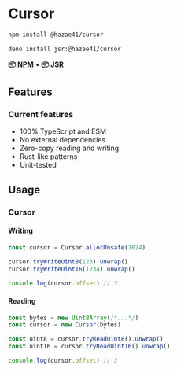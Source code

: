# Cursor

```bash
npm install @hazae41/cursor
```

```bash
deno install jsr:@hazae41/cursor
```

[**📦 NPM**](https://www.npmjs.com/package/@hazae41/cursor) • [**📦 JSR**](https://jsr.io/@hazae41/cursor)

## Features

### Current features
- 100% TypeScript and ESM
- No external dependencies
- Zero-copy reading and writing
- Rust-like patterns
- Unit-tested

## Usage

### Cursor

#### Writing

```typescript
const cursor = Cursor.allocUnsafe(1024)

cursor.tryWriteUint8(123).unwrap()
cursor.tryWriteUint16(1234).unwrap()

console.log(cursor.offset) // 3
```

#### Reading

```typescript
const bytes = new Uint8Array(/*...*/)
const cursor = new Cursor(bytes)

const uint8 = cursor.tryReadUint8().unwrap()
const uint16 = cursor.tryReadUint16().unwrap()

console.log(cursor.offset) // 3
```
